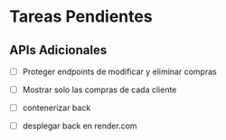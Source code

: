 # Tareas Pendientes

## APIs Adicionales

- [ ] Proteger endpoints de modificar y eliminar compras
- [ ] Mostrar solo las compras de cada cliente

- [ ] contenerizar back
- [ ] desplegar back en render.com